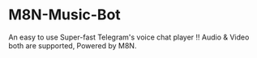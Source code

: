 # M8N-Music-Bot
An easy to use Super-fast Telegram's voice chat player !! Audio &amp; Video both are supported, Powered by M8N.
